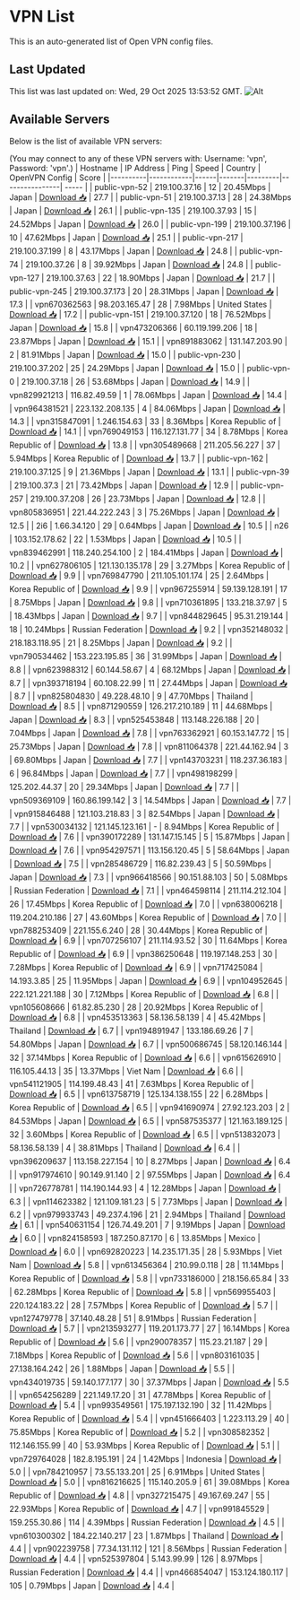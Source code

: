 # VPN List

This is an auto-generated list of Open VPN config files.

## Last Updated

This list was last updated on: Wed, 29 Oct 2025 13:53:52 GMT.
![Alt](https://repobeats.axiom.co/api/embed/186b98318ef1479477931607c1ad7d823f12451f.svg "Repobeats analytics image")

## Available Servers

Below is the list of available VPN servers:

(You may connect to any of these VPN servers with: Username: 'vpn', Password: 'vpn'.)
| Hostname | IP Address | Ping | Speed | Country | OpenVPN Config | Score |
|----------|------------|------|-------|---------|----------------| ----- |
| public-vpn-52 | 219.100.37.16 | 12 | 20.45Mbps | Japan | [Download 📥](./configs/server_0_JP.ovpn) | 27.7 |
| public-vpn-51 | 219.100.37.13 | 28 | 24.38Mbps | Japan | [Download 📥](./configs/server_1_JP.ovpn) | 26.1 |
| public-vpn-135 | 219.100.37.93 | 15 | 24.52Mbps | Japan | [Download 📥](./configs/server_2_JP.ovpn) | 26.0 |
| public-vpn-199 | 219.100.37.196 | 10 | 47.62Mbps | Japan | [Download 📥](./configs/server_3_JP.ovpn) | 25.1 |
| public-vpn-217 | 219.100.37.199 | 8 | 43.17Mbps | Japan | [Download 📥](./configs/server_4_JP.ovpn) | 24.8 |
| public-vpn-74 | 219.100.37.26 | 8 | 39.92Mbps | Japan | [Download 📥](./configs/server_5_JP.ovpn) | 24.8 |
| public-vpn-127 | 219.100.37.63 | 22 | 18.90Mbps | Japan | [Download 📥](./configs/server_6_JP.ovpn) | 21.7 |
| public-vpn-245 | 219.100.37.173 | 20 | 28.31Mbps | Japan | [Download 📥](./configs/server_7_JP.ovpn) | 17.3 |
| vpn670362563 | 98.203.165.47 | 28 | 7.98Mbps | United States | [Download 📥](./configs/server_8_US.ovpn) | 17.2 |
| public-vpn-151 | 219.100.37.120 | 18 | 76.52Mbps | Japan | [Download 📥](./configs/server_9_JP.ovpn) | 15.8 |
| vpn473206366 | 60.119.199.206 | 18 | 23.87Mbps | Japan | [Download 📥](./configs/server_10_JP.ovpn) | 15.1 |
| vpn891883062 | 131.147.203.90 | 2 | 81.91Mbps | Japan | [Download 📥](./configs/server_11_JP.ovpn) | 15.0 |
| public-vpn-230 | 219.100.37.202 | 25 | 24.29Mbps | Japan | [Download 📥](./configs/server_12_JP.ovpn) | 15.0 |
| public-vpn-0 | 219.100.37.18 | 26 | 53.68Mbps | Japan | [Download 📥](./configs/server_13_JP.ovpn) | 14.9 |
| vpn829921213 | 116.82.49.59 | 1 | 78.06Mbps | Japan | [Download 📥](./configs/server_14_JP.ovpn) | 14.4 |
| vpn964381521 | 223.132.208.135 | 4 | 84.06Mbps | Japan | [Download 📥](./configs/server_15_JP.ovpn) | 14.3 |
| vpn315847091 | 1.246.154.63 | 33 | 8.36Mbps | Korea Republic of | [Download 📥](./configs/server_16_KR.ovpn) | 14.1 |
| vpn769049153 | 116.127.131.77 | 34 | 8.78Mbps | Korea Republic of | [Download 📥](./configs/server_17_KR.ovpn) | 13.8 |
| vpn305489668 | 211.205.56.227 | 37 | 5.94Mbps | Korea Republic of | [Download 📥](./configs/server_18_KR.ovpn) | 13.7 |
| public-vpn-162 | 219.100.37.125 | 9 | 21.36Mbps | Japan | [Download 📥](./configs/server_19_JP.ovpn) | 13.1 |
| public-vpn-39 | 219.100.37.3 | 21 | 73.42Mbps | Japan | [Download 📥](./configs/server_20_JP.ovpn) | 12.9 |
| public-vpn-257 | 219.100.37.208 | 26 | 23.73Mbps | Japan | [Download 📥](./configs/server_21_JP.ovpn) | 12.8 |
| vpn805836951 | 221.44.222.243 | 3 | 75.26Mbps | Japan | [Download 📥](./configs/server_22_JP.ovpn) | 12.5 |
| 2i6 | 1.66.34.120 | 29 | 0.64Mbps | Japan | [Download 📥](./configs/server_23_JP.ovpn) | 10.5 |
| n26 | 103.152.178.62 | 22 | 1.53Mbps | Japan | [Download 📥](./configs/server_24_JP.ovpn) | 10.5 |
| vpn839462991 | 118.240.254.100 | 2 | 184.41Mbps | Japan | [Download 📥](./configs/server_25_JP.ovpn) | 10.2 |
| vpn627806105 | 121.130.135.178 | 29 | 3.27Mbps | Korea Republic of | [Download 📥](./configs/server_26_KR.ovpn) | 9.9 |
| vpn769847790 | 211.105.101.174 | 25 | 2.64Mbps | Korea Republic of | [Download 📥](./configs/server_27_KR.ovpn) | 9.9 |
| vpn967255914 | 59.139.128.191 | 17 | 8.75Mbps | Japan | [Download 📥](./configs/server_28_JP.ovpn) | 9.8 |
| vpn710361895 | 133.218.37.97 | 5 | 18.43Mbps | Japan | [Download 📥](./configs/server_29_JP.ovpn) | 9.7 |
| vpn844829645 | 95.31.219.144 | 18 | 10.24Mbps | Russian Federation | [Download 📥](./configs/server_30_RU.ovpn) | 9.2 |
| vpn352148032 | 218.183.118.95 | 21 | 8.25Mbps | Japan | [Download 📥](./configs/server_31_JP.ovpn) | 9.2 |
| vpn790534462 | 153.223.195.85 | 36 | 31.99Mbps | Japan | [Download 📥](./configs/server_32_JP.ovpn) | 8.8 |
| vpn623988312 | 60.144.58.67 | 4 | 68.12Mbps | Japan | [Download 📥](./configs/server_33_JP.ovpn) | 8.7 |
| vpn393718194 | 60.108.22.99 | 11 | 27.44Mbps | Japan | [Download 📥](./configs/server_34_JP.ovpn) | 8.7 |
| vpn825804830 | 49.228.48.10 | 9 | 47.70Mbps | Thailand | [Download 📥](./configs/server_35_TH.ovpn) | 8.5 |
| vpn871290559 | 126.217.210.189 | 11 | 44.68Mbps | Japan | [Download 📥](./configs/server_36_JP.ovpn) | 8.3 |
| vpn525453848 | 113.148.226.188 | 20 | 7.04Mbps | Japan | [Download 📥](./configs/server_37_JP.ovpn) | 7.8 |
| vpn763362921 | 60.153.147.72 | 15 | 25.73Mbps | Japan | [Download 📥](./configs/server_38_JP.ovpn) | 7.8 |
| vpn811064378 | 221.44.162.94 | 3 | 69.80Mbps | Japan | [Download 📥](./configs/server_39_JP.ovpn) | 7.7 |
| vpn143703231 | 118.237.36.183 | 6 | 96.84Mbps | Japan | [Download 📥](./configs/server_40_JP.ovpn) | 7.7 |
| vpn498198299 | 125.202.44.37 | 20 | 29.34Mbps | Japan | [Download 📥](./configs/server_41_JP.ovpn) | 7.7 |
| vpn509369109 | 160.86.199.142 | 3 | 14.54Mbps | Japan | [Download 📥](./configs/server_42_JP.ovpn) | 7.7 |
| vpn915846488 | 121.103.218.83 | 3 | 82.54Mbps | Japan | [Download 📥](./configs/server_43_JP.ovpn) | 7.7 |
| vpn530034132 | 121.145.123.161 | - | 8.94Mbps | Korea Republic of | [Download 📥](./configs/server_44_KR.ovpn) | 7.6 |
| vpn390172289 | 131.147.15.145 | 5 | 15.87Mbps | Japan | [Download 📥](./configs/server_45_JP.ovpn) | 7.6 |
| vpn954297571 | 113.156.120.45 | 5 | 58.64Mbps | Japan | [Download 📥](./configs/server_46_JP.ovpn) | 7.5 |
| vpn285486729 | 116.82.239.43 | 5 | 50.59Mbps | Japan | [Download 📥](./configs/server_47_JP.ovpn) | 7.3 |
| vpn966418566 | 90.151.88.103 | 50 | 5.08Mbps | Russian Federation | [Download 📥](./configs/server_48_RU.ovpn) | 7.1 |
| vpn464598114 | 211.114.212.104 | 26 | 17.45Mbps | Korea Republic of | [Download 📥](./configs/server_49_KR.ovpn) | 7.0 |
| vpn638006218 | 119.204.210.186 | 27 | 43.60Mbps | Korea Republic of | [Download 📥](./configs/server_50_KR.ovpn) | 7.0 |
| vpn788253409 | 221.155.6.240 | 28 | 30.44Mbps | Korea Republic of | [Download 📥](./configs/server_51_KR.ovpn) | 6.9 |
| vpn707256107 | 211.114.93.52 | 30 | 11.64Mbps | Korea Republic of | [Download 📥](./configs/server_52_KR.ovpn) | 6.9 |
| vpn386250648 | 119.197.148.253 | 30 | 7.28Mbps | Korea Republic of | [Download 📥](./configs/server_53_KR.ovpn) | 6.9 |
| vpn717425084 | 14.193.3.85 | 25 | 11.95Mbps | Japan | [Download 📥](./configs/server_54_JP.ovpn) | 6.9 |
| vpn104952645 | 222.121.221.188 | 30 | 7.12Mbps | Korea Republic of | [Download 📥](./configs/server_55_KR.ovpn) | 6.8 |
| vpn105608666 | 61.82.85.230 | 28 | 20.92Mbps | Korea Republic of | [Download 📥](./configs/server_56_KR.ovpn) | 6.8 |
| vpn453513363 | 58.136.58.139 | 4 | 45.42Mbps | Thailand | [Download 📥](./configs/server_57_TH.ovpn) | 6.7 |
| vpn194891947 | 133.186.69.26 | 7 | 54.80Mbps | Japan | [Download 📥](./configs/server_58_JP.ovpn) | 6.7 |
| vpn500686745 | 58.120.146.144 | 32 | 37.14Mbps | Korea Republic of | [Download 📥](./configs/server_59_KR.ovpn) | 6.6 |
| vpn615626910 | 116.105.44.13 | 35 | 13.37Mbps | Viet Nam | [Download 📥](./configs/server_60_VN.ovpn) | 6.6 |
| vpn541121905 | 114.199.48.43 | 41 | 7.63Mbps | Korea Republic of | [Download 📥](./configs/server_61_KR.ovpn) | 6.5 |
| vpn613758719 | 125.134.138.155 | 22 | 6.28Mbps | Korea Republic of | [Download 📥](./configs/server_62_KR.ovpn) | 6.5 |
| vpn941690974 | 27.92.123.203 | 2 | 84.53Mbps | Japan | [Download 📥](./configs/server_63_JP.ovpn) | 6.5 |
| vpn587535377 | 121.163.189.125 | 32 | 3.60Mbps | Korea Republic of | [Download 📥](./configs/server_64_KR.ovpn) | 6.5 |
| vpn513832073 | 58.136.58.139 | 4 | 38.81Mbps | Thailand | [Download 📥](./configs/server_65_TH.ovpn) | 6.4 |
| vpn396209637 | 113.158.227.154 | 10 | 8.27Mbps | Japan | [Download 📥](./configs/server_66_JP.ovpn) | 6.4 |
| vpn917974610 | 90.149.91.140 | 2 | 97.55Mbps | Japan | [Download 📥](./configs/server_67_JP.ovpn) | 6.4 |
| vpn726778781 | 114.190.144.93 | 4 | 12.28Mbps | Japan | [Download 📥](./configs/server_68_JP.ovpn) | 6.3 |
| vpn114623382 | 121.109.181.23 | 5 | 7.73Mbps | Japan | [Download 📥](./configs/server_69_JP.ovpn) | 6.2 |
| vpn979933743 | 49.237.4.196 | 21 | 2.94Mbps | Thailand | [Download 📥](./configs/server_70_TH.ovpn) | 6.1 |
| vpn540631154 | 126.74.49.201 | 7 | 9.19Mbps | Japan | [Download 📥](./configs/server_71_JP.ovpn) | 6.0 |
| vpn824158593 | 187.250.87.170 | 6 | 13.85Mbps | Mexico | [Download 📥](./configs/server_72_MX.ovpn) | 6.0 |
| vpn692820223 | 14.235.171.35 | 28 | 5.93Mbps | Viet Nam | [Download 📥](./configs/server_73_VN.ovpn) | 5.8 |
| vpn613456364 | 210.99.0.118 | 28 | 11.14Mbps | Korea Republic of | [Download 📥](./configs/server_74_KR.ovpn) | 5.8 |
| vpn733186000 | 218.156.65.84 | 33 | 62.28Mbps | Korea Republic of | [Download 📥](./configs/server_75_KR.ovpn) | 5.8 |
| vpn569955403 | 220.124.183.22 | 28 | 7.57Mbps | Korea Republic of | [Download 📥](./configs/server_76_KR.ovpn) | 5.7 |
| vpn127479778 | 37.140.48.28 | 51 | 8.91Mbps | Russian Federation | [Download 📥](./configs/server_77_RU.ovpn) | 5.7 |
| vpn213593277 | 119.201.173.77 | 27 | 16.14Mbps | Korea Republic of | [Download 📥](./configs/server_78_KR.ovpn) | 5.6 |
| vpn290078357 | 115.23.21.187 | 29 | 7.18Mbps | Korea Republic of | [Download 📥](./configs/server_79_KR.ovpn) | 5.6 |
| vpn803161035 | 27.138.164.242 | 26 | 1.88Mbps | Japan | [Download 📥](./configs/server_80_JP.ovpn) | 5.5 |
| vpn434019735 | 59.140.177.177 | 30 | 37.37Mbps | Japan | [Download 📥](./configs/server_81_JP.ovpn) | 5.5 |
| vpn654256289 | 221.149.17.20 | 31 | 47.78Mbps | Korea Republic of | [Download 📥](./configs/server_82_KR.ovpn) | 5.4 |
| vpn993549561 | 175.197.132.190 | 32 | 11.42Mbps | Korea Republic of | [Download 📥](./configs/server_83_KR.ovpn) | 5.4 |
| vpn451666403 | 1.223.113.29 | 40 | 75.85Mbps | Korea Republic of | [Download 📥](./configs/server_84_KR.ovpn) | 5.2 |
| vpn308582352 | 112.146.155.99 | 40 | 53.93Mbps | Korea Republic of | [Download 📥](./configs/server_85_KR.ovpn) | 5.1 |
| vpn729764028 | 182.8.195.191 | 24 | 1.42Mbps | Indonesia | [Download 📥](./configs/server_86_ID.ovpn) | 5.0 |
| vpn784210957 | 73.55.133.201 | 25 | 6.91Mbps | United States | [Download 📥](./configs/server_87_US.ovpn) | 5.0 |
| vpn816216625 | 115.140.205.9 | 61 | 39.08Mbps | Korea Republic of | [Download 📥](./configs/server_88_KR.ovpn) | 4.8 |
| vpn327215475 | 49.167.69.247 | 55 | 22.93Mbps | Korea Republic of | [Download 📥](./configs/server_89_KR.ovpn) | 4.7 |
| vpn991845529 | 159.255.30.86 | 114 | 4.39Mbps | Russian Federation | [Download 📥](./configs/server_90_RU.ovpn) | 4.5 |
| vpn610300302 | 184.22.140.217 | 23 | 1.87Mbps | Thailand | [Download 📥](./configs/server_91_TH.ovpn) | 4.4 |
| vpn902239758 | 77.34.131.112 | 121 | 8.56Mbps | Russian Federation | [Download 📥](./configs/server_92_RU.ovpn) | 4.4 |
| vpn525397804 | 5.143.99.99 | 126 | 8.97Mbps | Russian Federation | [Download 📥](./configs/server_93_RU.ovpn) | 4.4 |
| vpn466854047 | 153.124.180.117 | 105 | 0.79Mbps | Japan | [Download 📥](./configs/server_94_JP.ovpn) | 4.4 |
